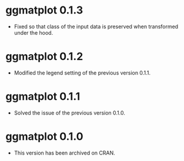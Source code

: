 # ggmatplot 0.1.3

* Fixed so that class of the input data is preserved when transformed under the hood.

# ggmatplot 0.1.2

* Modified the legend setting of the previous version 0.1.1.

# ggmatplot 0.1.1

* Solved the issue of the previous version 0.1.0.

# ggmatplot 0.1.0

* This version has been archived on CRAN.
